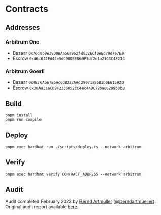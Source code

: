 # Contracts

## Addresses

### Arbitrum One

- Bazaar `0x76d8b9e38D9BAa56aB62fd832ECf0eEd79d7e7E9`
- Escrow `0xd6c042Fd42e5dC900BE869F5df2e1a21C3C48214`

### Arbitrum Goerli

- Bazaar `0x4B36Ab67E5Ac6d82a2AAd29071aB6B1b0E61592D`
- Escrow `0x30Aa3aaCD9F2336052cC4ec44DC79ba06299b0bB`

## Build

```
pnpm install
pnpm run compile
```

## Deploy

```
pnpm exec hardhat run ./scripts/deploy.ts --network arbitrum
```

## Verify

```
pnpm exec hardhat verify CONTRACT_ADDRESS --network arbitrum
```

## Audit

Audit completed February 2023 by [Bernd Artmüller](https://github.com/berndartmueller) ([@berndartmueller](https://twitter.com/berndartmueller)).
Original audit report available [here](https://github.com/berndartmueller/audits/blob/main/audits/Bazaar/2023-02_Bazaar_Audit_Report.md).